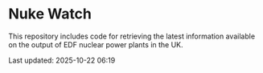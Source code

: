 # Nuke Watch

This repository includes code for retrieving the latest information available on the output of EDF nuclear power plants in the UK.

Last updated: 2025-10-22 06:19
